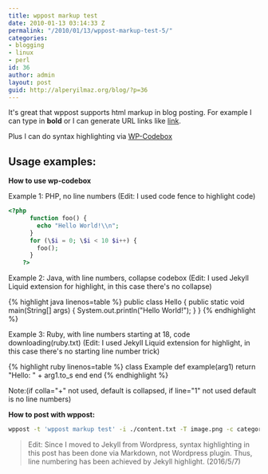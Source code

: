 ```yaml
---
title: wppost markup test
date: 2010-01-13 03:14:33 Z
permalink: "/2010/01/13/wppost-markup-test-5/"
categories:
- blogging
- linux
- perl
id: 36
author: admin
layout: post
guid: http://alperyilmaz.org/blog/?p=36
---
```


It's great that wppost supports html markup in blog posting. For example I can type in **bold** or I can generate URL links like [link](http://alperyilmaz.org).
  
Plus I can do syntax highlighting via [WP-Codebox](http://www.ericbess.com/ericblog/2008/03/03/wp-codebox/)

## Usage examples:

**How to use wp-codebox**
  
Example 1: PHP, no line numbers
(Edit: I used code fence to highlight code)

```php
<?php
      function foo() {
        echo "Hello World!\\n";
      }
      for (\$i = 0; \$i < 10 $i++) {
        foo();
      }
    ?>
```
Example 2: Java, with line numbers, collapse codebox
(Edit: I used Jekyll Liquid extension for highlight, in this case there's no collapse)

{% highlight java linenos=table %}
public class Hello {
      public static void main(String[] args) {
        System.out.println("Hello World!");
      }
    }
{% endhighlight %}

Example 3: Ruby, with line numbers starting at 18, code downloading(ruby.txt)
(Edit: I used Jekyll Liquid extension for highlight, in this case there's no starting line number trick)

{% highlight ruby linenos=table %}
class Example
      def example(arg1)
        return "Hello: " + arg1.to_s
      end
    end
{% endhighlight %}

Note:(if colla="+" not used, default is collapsed, if line="1" not used default is no line numbers)

**How to post with wppost:**

```bash
wppost -t 'wppost markup test' -i ./content.txt -T image.png -c category1,category2
```

> Edit: Since I moved to Jekyll from Wordpress, syntax highlighting in this post has been done via Markdown, not Wordpress plugin. Thus, line numbering has been achieved by Jekyll highlight. (2016/5/7)